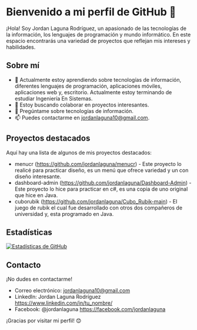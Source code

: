 # Bienvenido a mi perfil de GitHub 👋

¡Hola! Soy Jordan Laguna Rodríguez, un apasionado de las tecnologías de la información, los lenguajes de programación y mundo informático. En este espacio encontrarás una variedad de proyectos que reflejan mis intereses y habilidades. 

## Sobre mí

- 🌱 Actualmente estoy aprendiendo sobre tecnologías de información, diferentes lenguajes de programación, aplicaciones móviles, aplicaciones web y, escritorio. Actualmente estoy terminando de estudiar Ingeniería En Sistemas.
- 👯 Estoy buscando colaborar en proyectos interesantes.
- 💬 Pregúntame sobre tecnologías de información.
- 📫 Puedes contactarme en jordanlaguna10@gmail.com.

## Proyectos destacados

Aquí hay una lista de algunos de mis proyectos destacados:

- menucr (https://github.com/jordanlaguna/menucr) - Este proyecto lo realicé para practicar diseño, es un menú que ofrece variedad y un con diseño interesante.
- dashboard-admin (https://github.com/jordanlaguna/Dashboard-Admin) - Este proyecto lo hice para practicar en c#, es una copia de uno original que hice en Java.
- cuborubik (https://github.com/jordanlaguna/Cubo_Rubik-main) - El juego de rubik el cual fue desarrollado con otros dos compañeros de universidad y, esta programado en Java.

## Estadísticas

[![Estadísticas de GitHub](https://github-readme-stats.vercel.app/api?username=JordanLaguna&show_icons=true&theme=radical)](https://github.com/JordanLaguna)

## Contacto

¡No dudes en contactarme!

- Correo electrónico: jordanlaguna10@gmail.com
- LinkedIn: Jordan Laguna Rodríguez https://www.linkedin.com/in/tu_nombre/
- Facebook: @jordanlaguna https://facebook.com/jordanlaguna

¡Gracias por visitar mi perfil! 😊

